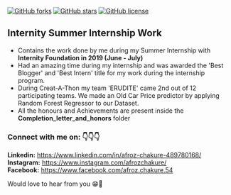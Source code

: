 <div>

[![GitHub forks](https://img.shields.io/github/forks/afrozchakure/Internity-Summer-Internship-Work?style=for-the-badge)](https://github.com/afrozchakure/Internity-Summer-Internship-Work/network)
[![GitHub stars](https://img.shields.io/github/stars/afrozchakure/Internity-Summer-Internship-Work?color=success&style=for-the-badge)](https://github.com/afrozchakure/Internity-Summer-Internship-Work/stargazers)
[![GitHub license](https://img.shields.io/github/license/afrozchakure/Internity-Summer-Internship-Work?color=blueviolet&style=for-the-badge)](https://github.com/afrozchakure/Internity-Summer-Internship-Work/blob/master/LICENSE)
</div>

## Internity Summer Internship Work
- Contains the work done by me during my Summer Internship with **Internity Foundation in 2019 (June - July)**
- Had an amazing time during my internship and was awarded the 'Best Blogger' and 'Best Intern' title for my work during the internship program.
- During Creat-A-Thon my team 'ERUDITE' came 2nd out of 12 participating teams. We made an Old Car Price predictor by applying Random Forest Regressor to our Dataset.
- All the honours and Achievements are present inside the **Completion_letter_and_honors** folder

### Connect with me on: 👇👇👇  
**Linkedin:** https://www.linkedin.com/in/afroz-chakure-489780168/  
**Instagram:** https://www.instagram.com/afrozchakure/  
**Facebook:** https://www.facebook.com/afroz.chakure.54  

Would love to hear from you 😁💖

